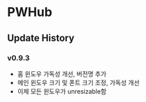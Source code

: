 # PWHub

## Update History
### v0.9.3
- 홈 윈도우 가독성 개선, 버전명 추가
- 메인 윈도우 크기 및 폰트 크기 조정, 가독성 개선
- 이제 모든 윈도우가 unresizable함
